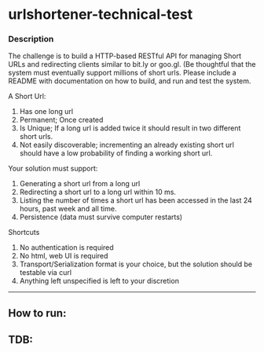 # urlshortener-technical-test

### Description

The challenge is to build a HTTP-based RESTful API for managing Short URLs and redirecting
clients similar to bit.ly or goo.gl. (Be thoughtful that the system must eventually support millions
of short urls.
Please include a README with documentation on how to build, and run and test the system. 

A Short Url:
1. Has one long url
2. Permanent; Once created
3. Is Unique; If a long url is added twice it should result in two different short urls.
4. Not easily discoverable; incrementing an already existing short url should have a low
probability of finding a working short url.

Your solution must support:
1. Generating a short url from a long url
2. Redirecting a short url to a long url within 10 ms.
3. Listing the number of times a short url has been accessed in the last 24 hours, past
week and all time.
4. Persistence (data must survive computer restarts)

Shortcuts
1. No authentication is required
2. No html, web UI is required
3. Transport/Serialization format is your choice, but the solution should be testable via curl
4. Anything left unspecified is left to your discretion
---

## How to run:

## TDB: